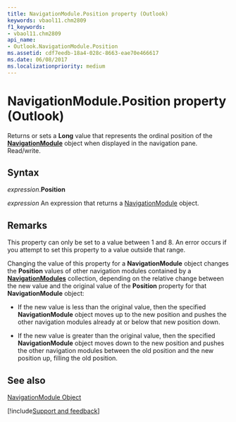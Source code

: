 ```yaml
---
title: NavigationModule.Position property (Outlook)
keywords: vbaol11.chm2809
f1_keywords:
- vbaol11.chm2809
api_name:
- Outlook.NavigationModule.Position
ms.assetid: cdf7eedb-18a4-028c-8663-eae70e466617
ms.date: 06/08/2017
ms.localizationpriority: medium
---
```



# NavigationModule.Position property (Outlook)

Returns or sets a **Long** value that represents the ordinal position of the **[NavigationModule](Outlook.NavigationModule.md)** object when displayed in the navigation pane. Read/write.


## Syntax

_expression_.**Position**

 _expression_ An expression that returns a [NavigationModule](Outlook.NavigationModule.md) object.


## Remarks

This property can only be set to a value between 1 and 8. An error occurs if you attempt to set this property to a value outside that range.

Changing the value of this property for a **NavigationModule** object changes the **Position** values of other navigation modules contained by a **[NavigationModules](Outlook.NavigationModules.md)** collection, depending on the relative change between the new value and the original value of the **Position** property for that **NavigationModule** object:


- If the new value is less than the original value, then the specified **NavigationModule** object moves up to the new position and pushes the other navigation modules already at or below that new position down.
    
- If the new value is greater than the original value, then the specified **NavigationModule** object moves down to the new position and pushes the other navigation modules between the old position and the new position up, filling the old position.
    

## See also


[NavigationModule Object](Outlook.NavigationModule.md)

[!include[Support and feedback](~/includes/feedback-boilerplate.md)]